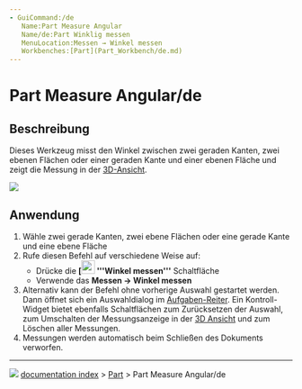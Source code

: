 ```yaml
---
- GuiCommand:/de
   Name:Part Measure Angular
   Name/de:Part Winklig messen
   MenuLocation:Messen → Winkel messen‏‎
   Workbenches:[Part](Part_Workbench/de.md)
---
```


# Part Measure Angular/de

## Beschreibung

Dieses Werkzeug misst den Winkel zwischen zwei geraden Kanten, zwei ebenen Flächen oder einer geraden Kante und einer ebenen Fläche und zeigt die Messung in der [3D-Ansicht](3D_view/de.md).

![](images/MeasureAngular1.PNG )

## Anwendung

1.  Wähle zwei gerade Kanten, zwei ebene Flächen oder eine gerade Kante und eine ebene Fläche
2.  Rufe diesen Befehl auf verschiedene Weise auf:
    -   Drücke die **[<img src=images/Part_Measure_Angular.svg style="width:24px"> '''Winkel messen'''** Schaltfläche
    -   Verwende das **Messen → Winkel messen**
3.  Alternativ kann der Befehl ohne vorherige Auswahl gestartet werden. Dann öffnet sich ein Auswahldialog im [Aufgaben-Reiter](Task_panel/de.md). Ein Kontroll-Widget bietet ebenfalls Schaltflächen zum Zurücksetzen der Auswahl, zum Umschalten der Messungsanzeige in der [3D Ansicht](3D_view/de.md) und zum Löschen aller Messungen.
4.  Messungen werden automatisch beim Schließen des Dokuments verworfen.



---
![](images/Right_arrow.png) [documentation index](../README.md) > [Part](Part_Workbench.md) > Part Measure Angular/de
